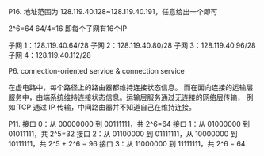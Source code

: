 P16.
地址范围为 128.119.40.128~128.119.40.191，任意给出一个即可

2^6=64 64/4=16 即每个子网有16个IP

子网 1：128.119.40.64/28
子网 2：128.119.40.80/28
子网 3：128.119.40.96/28
子网 4：128.119.40.112/28

P6.
connection-oriented service & connection service

在虚电路中，每个路径上的路由器都维持连接状态信息。
而在面向连接的运输层服务中，由端系统维持连接状态信息。运输层服务通过无连接的网络层传输，
例如 TCP 通过 IP 传输，中间路由器并不知道自己在维持连接。


P11.
接口 0：从 00000000 到 00111111，共 2^6=64
接口 1：从 01000000 到 01011111，共 2^5=32
接口 2：从 01100000 到 01111111，从 10000000 到 10111111，共 2^5 + 2^6 = 96
接口 3：从 11000000 到 11111111，共 2^6 = 64


